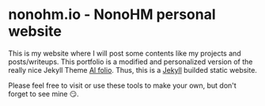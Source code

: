 # nonohm.io - NonoHM personal website

This is my website where I will post some contents like my projects and posts/writeups.
This portfolio is a modified and personalized version of the really nice Jekyll Theme [Al folio](https://github.com/alshedivat/al-folio).
Thus, this is a [Jekyll](https://jekyllrb.com/) builded static website.

Please feel free to visit or use these tools to make your own, but don't forget to see mine 😏.
